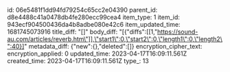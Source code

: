 id: 06e5481f1dd94fd79254c65cc2e04390
parent_id: d8e4488c41a0478db4fe280ecc99cea4
item_type: 1
item_id: 943ecf904500436da4b8adbe080e42c6
item_updated_time: 1681745073916
title_diff: "[]"
body_diff: "[{\"diffs\":[[1,\"https://sound-au.com/articles/reverb.htm\"]],\"start1\":0,\"start2\":0,\"length1\":0,\"length2\":40}]"
metadata_diff: {"new":{},"deleted":[]}
encryption_cipher_text: 
encryption_applied: 0
updated_time: 2023-04-17T16:09:11.561Z
created_time: 2023-04-17T16:09:11.561Z
type_: 13